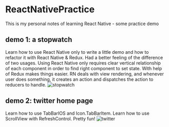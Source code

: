 # ReactNativePractice

This is my personal notes of learning React Native - some practice demo
## demo 1: a stopwatch
Learn how to use React Native only to write a little demo and how to refactor it with React Native & Redux. Had a better feeling of the difference of two usages. Using React Native only requires clear vertical relationship of each component in order to find right component to set state. With help of Redux makes things easier. RN deals with view rendering, and whenever user does something, it creates an action and dispatches the action to reducers to handle. 
![stopwatch](https://user-images.githubusercontent.com/20292261/27046407-eca7feca-4f69-11e7-9f41-a6b759f7ea22.png)

## demo 2: twitter home page
Learn how to use TabBarIOS and Icon.TabBarItem. Learn how to use ScrollView with RefreshControl. Pretty fun!
![twitter](https://user-images.githubusercontent.com/20292261/27199442-8e44da82-51db-11e7-9b79-6efb750d514b.jpeg)
